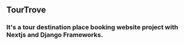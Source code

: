 ## TourTrove

### It's a tour destination place booking website project with Nextjs and Django Frameworks.